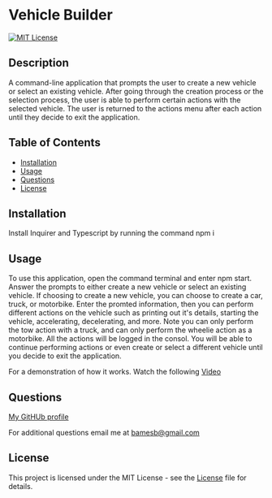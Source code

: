 # Vehicle Builder

[![MIT License](https://img.shields.io/badge/license-MIT-blue.svg)](https://mit-license.org/)

## Description
        
A command-line application that prompts the user to create a new vehicle or select an existing vehicle. After going through the creation process or the selection process, the user is able to perform certain actions with the selected vehicle. The user is returned to the actions menu after each action until they decide to exit the application.
        
## Table of Contents

* [Installation](#installation)
* [Usage](#usage)
* [Questions](#questions)
* [License](#license)
        
## Installation
        
Install Inquirer and Typescript by running the command npm i
        
## Usage
        
To use this application, open the command terminal and enter npm start. Answer the prompts to either create a new vehicle or select an existing vehicle. If choosing to create a new vehicle, you can choose to create a car, truck, or motorbike. Enter the promted information, then you can perform different actions on the vehicle such as printing out it's details, starting the vehicle, accelerating, decelerating, and more. Note you can only perform the tow action with a truck, and can only perform the wheelie action as a motorbike. All the actions will be logged in the consol. You will be able to continue performing actions or even create or select a different vehicle until you decide to exit the application.

For a demonstration of how it works. Watch the following [Video](https://drive.google.com/file/d/1ex9MfAXx3TeeFldD9ydGkOH9dWoN8l33/view)

## Questions

[My GitHUb profile](https://github.com/JamixB97)

For additional questions email me at bamesb@gmail.com 

## License
    
This project is licensed under the MIT License - see the [License](https://mit-license.org/) file for details.
